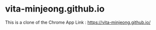 # vita-minjeong.github.io
This is a clone of the Chrome App 
Link : https://vita-minjeong.github.io/
